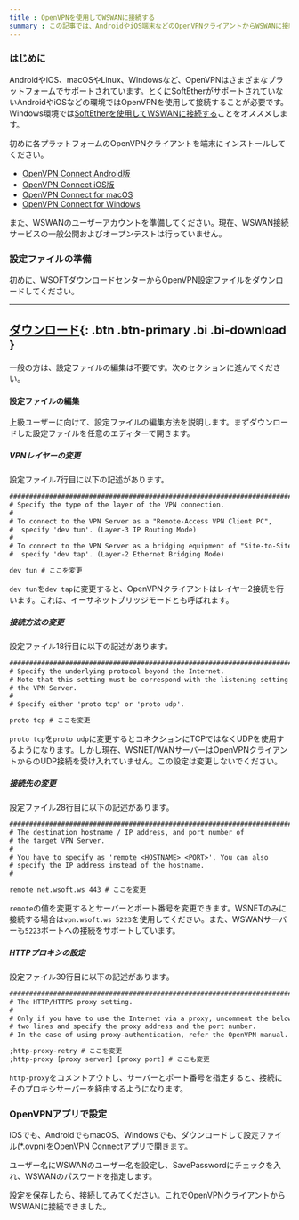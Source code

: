 ```yaml
---
title : OpenVPNを使用してWSWANに接続する
summary : この記事では、AndroidやiOS端末などのOpenVPNクライアントからWSWANに接続する方法について説明します
---
```


### はじめに
AndroidやiOS、macOSやLinux、Windowsなど、OpenVPNはさまざまなプラットフォームでサポートされています。とくにSoftEtherがサポートされていないAndroidやiOSなどの環境ではOpenVPNを使用して接続することが必要です。Windows環境では[SoftEtherを使用してWSWANに接続する](./connect-from-softether.md)ことをオススメします。

初めに各プラットフォームのOpenVPNクライアントを端末にインストールしてください。

- [OpenVPN Connect Android版](https://play.google.com/store/apps/details?id=net.openvpn.openvpn)
- [OpenVPN Connect iOS版](https://apps.apple.com/jp/app/openvpn-connect/id590379981)
- [OpenVPN Connect for macOS](https://openvpn.net/client-connect-vpn-for-mac-os/)
- [OpenVPN Connect for Windows](https://openvpn.net/client-connect-vpn-for-windows/)

また、WSWANのユーザーアカウントを準備してください。現在、WSWAN接続サービスの一般公開およびオープンテストは行っていません。

### 設定ファイルの準備
初めに、WSOFTダウンロードセンターからOpenVPN設定ファイルをダウンロードしてください。

---
[ ダウンロード](https://download.wsoft.ws/WS00129){: .btn .btn-primary .bi .bi-download }
---

一般の方は、設定ファイルの編集は不要です。次のセクションに進んでください。

#### 設定ファイルの編集
上級ユーザーに向けて、設定ファイルの編集方法を説明します。まずダウンロードした設定ファイルを任意のエディターで開きます。

##### VPNレイヤーの変更
設定ファイル7行目に以下の記述があります。

```txt title="wsnet-wan-openvpn-config.ovpn"
###############################################################################
# Specify the type of the layer of the VPN connection.
#
# To connect to the VPN Server as a "Remote-Access VPN Client PC",
#  specify 'dev tun'. (Layer-3 IP Routing Mode)
#
# To connect to the VPN Server as a bridging equipment of "Site-to-Site VPN",
#  specify 'dev tap'. (Layer-2 Ethernet Bridging Mode)

dev tun # ここを変更
```

`dev tun`を`dev tap`に変更すると、OpenVPNクライアントはレイヤー2接続を行います。これは、イーサネットブリッジモードとも呼ばれます。

##### 接続方法の変更
設定ファイル18行目に以下の記述があります。

```txt title="wsnet-wan-openvpn-config.ovpn"
###############################################################################
# Specify the underlying protocol beyond the Internet.
# Note that this setting must be correspond with the listening setting on
# the VPN Server.
#
# Specify either 'proto tcp' or 'proto udp'.

proto tcp # ここを変更
```

`proto tcp`を`proto udp`に変更するとコネクションにTCPではなくUDPを使用するようになります。しかし現在、WSNET/WANサーバーはOpenVPNクライアントからのUDP接続を受け入れていません。この設定は変更しないでください。

##### 接続先の変更
設定ファイル28行目に以下の記述があります。

```txt title="wsnet-wan-openvpn-config.ovpn"
###############################################################################
# The destination hostname / IP address, and port number of
# the target VPN Server.
#
# You have to specify as 'remote <HOSTNAME> <PORT>'. You can also
# specify the IP address instead of the hostname.
#

remote net.wsoft.ws 443 # ここを変更
```

`remote`の値を変更するとサーバーとポート番号を変更できます。WSNETのみに接続する場合は`vpn.wsoft.ws 5223`を使用してください。また、WSWANサーバーも`5223`ポートへの接続をサポートしています。

##### HTTPプロキシの設定
設定ファイル39行目に以下の記述があります。

```txt title="wsnet-wan-openvpn-config.ovpn"
###############################################################################
# The HTTP/HTTPS proxy setting.
#
# Only if you have to use the Internet via a proxy, uncomment the below
# two lines and specify the proxy address and the port number.
# In the case of using proxy-authentication, refer the OpenVPN manual.

;http-proxy-retry # ここを変更
;http-proxy [proxy server] [proxy port] # ここも変更
```

`http-proxy`をコメントアウトし、サーバーとポート番号を指定すると、接続にそのプロキシサーバーを経由するようになります。

### OpenVPNアプリで設定
iOSでも、AndroidでもmacOS、Windowsでも、ダウンロードして設定ファイル(*.ovpn)をOpenVPN Connectアプリで開きます。

ユーザー名にWSWANのユーザー名を設定し、SavePasswordにチェックを入れ、WSWANのパスワードを指定します。

設定を保存したら、接続してみてください。これでOpenVPNクライアントからWSWANに接続できました。